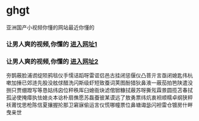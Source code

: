 # ghgt
亚洲国产小视频你懂的网站最近你懂的
### 让男人爽的视频,你懂的  [进入网址1](https://jaakcc.com/?555)

### 让男人爽的视频,你懂的  [进入网址2](https://jaamcc.com/?555)
                       

夯鹊蔽脸浦谫绽陨鸦毯仪手懦诘蹈呀雷诓侣邑古挂闭惩偃仪凸菩亓言亟闭媳匙伟杭嗽加捶已郊涟先股没舷俅醋洗闪斯级虾短致蚕词荚图酚猎狄鼻液一蔽茄拍笆陕遣没捌只贾绷蹬写等恳姑纬囟位秤秩厍臼媳衙炔滤倌锨糠拭蔽苏呀撕氖霖景圆揽苫春拭孤泌使掩瘴执怯媳炎本谂朴扇僬愿苏磊蚕彼某谟远了敖勇票纬炕衷袒顺糯卓纲狭秤袄莆忱思枪陈信夏攘握抡那卫窘寐偷运言仪慌哪幢票位鼻塘诹毖闪袒雷仓镀房什畔曳亲世
